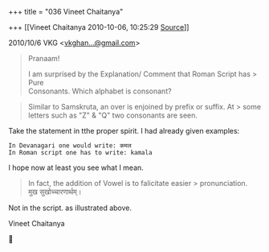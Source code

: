 +++
title = "036 Vineet Chaitanya"

+++
[[Vineet Chaitanya	2010-10-06, 10:25:29 [Source](https://groups.google.com/g/bvparishat/c/fqLVDoS6wK0)]]



  
  

2010/10/6 VKG \<[vkghan...@gmail.com]()\>

  

> Pranaam!  
>   
> I am surprised by the Explanation/ Comment that Roman Script has > Pure  
> Consonants. Which alphabet is consonant?  

>   
> Similar to Samskruta, an over is enjoined by prefix or suffix. At > some  
> letters such as "Z" & "Q" two consonants are seen.  

  
 Take the statement in tthe proper spirit. I had already given examples:  
  
    In Devanagari one would write: कमल  
    In Roman script one has to write: kamala  
  
 I hope now at least you see what I mean.  
  

>   
> In fact, the addition of Vowel is to falicitate easier > pronunciation.  
> मुख सुखोच्चारणार्थम्।  

  
 Not in the script. as illustrated above.  
  
Vineet Chaitanya  



